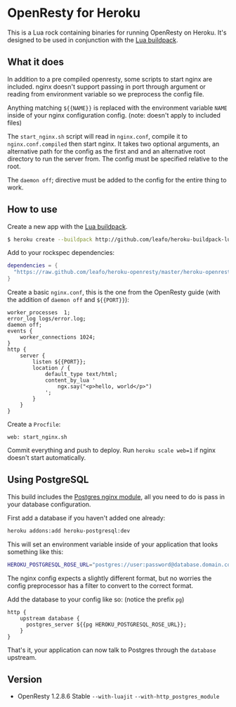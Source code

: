 # OpenResty for Heroku

This is a Lua rock containing binaries for running OpenResty on Heroku. It's
designed to be used in conjunction with the [Lua
buildpack](https://github.com/leafo/heroku-buildpack-lua).

## What it does

In addition to a pre compiled openresty, some scripts to start nginx are
included. nginx doesn't support passing in port through argument or reading
from environment variable so we preprocess the config file.

Anything matching `${{NAME}}` is replaced with the environment variable `NAME`
inside of your nginx configuration config. (note: doesn't apply to included
files)

The `start_nginx.sh` script will read in `nginx.conf`, compile it to
`nginx.conf.compiled` then start nginx. It takes two optional arguments, an
alternative path for the config as the first and and an alternative root
directory to run the server from. The config must be specified relative to the
root.

The `daemon off`; directive must be added to the config for the entire thing to
work.

## How to use

Create a new app with the [Lua buildpack](https://github.com/leafo/heroku-buildpack-lua).

```bash
$ heroku create --buildpack http://github.com/leafo/heroku-buildpack-lua.git
```

Add to your rockspec dependencies:

```lua
dependencies = {
  "https://raw.github.com/leafo/heroku-openresty/master/heroku-openresty-dev-1.rockspec"
}
```

Create a basic `nginx.conf`, this is the one from the OpenResty guide (with the
addition of `daemon off` and `${{PORT}}`):

```
worker_processes  1;
error_log logs/error.log;
daemon off;
events {
    worker_connections 1024;
}
http {
    server {
        listen ${{PORT}};
        location / {
            default_type text/html;
            content_by_lua '
                ngx.say("<p>hello, world</p>")
            ';
        }
    }
}
```

Create a `Procfile`:

```
web: start_nginx.sh
```

Commit everything and push to deploy. Run `heroku scale web=1` if nginx doesn't
start automatically.

## Using PostgreSQL

This build includes the [Postgres nginx
module](http://labs.frickle.com/nginx_ngx_postgres/), all you need to
do is pass in your database configuration.

First add a database if you haven't added one already:

```bash
heroku addons:add heroku-postgresql:dev
```

This will set an environment variable inside of your application that looks
something like this:

```bash
HEROKU_POSTGRESQL_ROSE_URL="postgres://user:password@database.domain.com/databasename"
```

The nginx config expects a slightly different format, but no worries the config
preprocessor has a filter to convert to the correct format.

Add the database to your config like so: (notice the prefix `pg`)

```
http {
    upstream database {
      postgres_server ${{pg HEROKU_POSTGRESQL_ROSE_URL}};
    }
}
```

That's it, your application can now talk to Postgres through the `database`
upstream.

## Version

* OpenResty 1.2.8.6 Stable `--with-luajit` `--with-http_postgres_module`